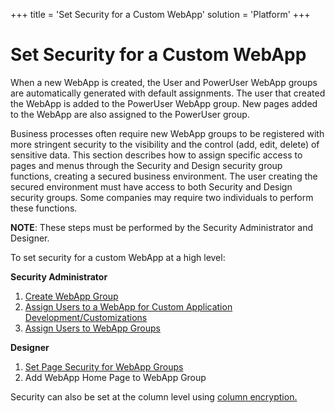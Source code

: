 +++
title = 'Set Security for a Custom WebApp'
solution = 'Platform'
+++

# Set Security for a Custom WebApp

When a new WebApp is created, the User and PowerUser WebApp groups are
automatically generated with default assignments. The user that created
the WebApp is added to the PowerUser WebApp group. New pages added to
the WebApp are also assigned to the PowerUser group.

Business processes often require new WebApp groups to be registered with
more stringent security to the visibility and the control (add, edit,
delete) of sensitive data. This section describes how to assign specific
access to pages and menus through the Security and Design security group
functions, creating a secured business environment. The user creating
the secured environment must have access to both Security and Design
security groups. Some companies may require two individuals to perform
these functions.

**NOTE**: These steps must be performed by the Security Administrator
and Designer.

To set security for a custom WebApp at a high level:

**Security Administrator**

1.  [Create WebApp
    Group](../Sys_Admin/Use_Cases/Create_WebApp_Groups_using_the_WebApp_Groups_page.htm)
2.  [Assign Users to a WebApp for Custom Application
    Development/Customizations](../Sys_Admin/Use_Cases/AssignUsersWebAppCustomAppDev.htm)
3.  [Assign Users to WebApp
    Groups](../Sys_Admin/Use_Cases/Assign_Users_to_WebApp_Groups.htm)

**Designer**

1.  [Set Page Security for WebApp
    Groups](../Sys_Admin/Use_Cases/Set%20Page%20Security%20for%20WebApp_Groups.htm)
2.  Add WebApp Home Page to WebApp Group

Security can also be set at the column level using [column
encryption.](Column_Encryption.htm)
